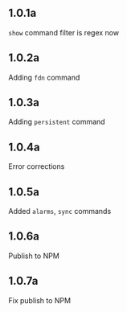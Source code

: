 ## 1.0.1a

`show` command filter is regex now

## 1.0.2a

Adding `fdn` command

## 1.0.3a

Adding `persistent` command

## 1.0.4a

Error corrections

## 1.0.5a

Added `alarms`, `sync` commands

## 1.0.6a

Publish to NPM

## 1.0.7a

Fix publish to NPM
